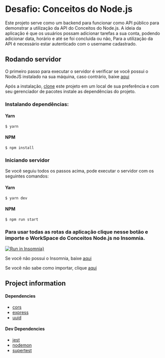 # Desafio: Conceitos do Node.js

Este projeto serve como um backend para funcionar como API público para demonstrar a utilização da API do Conceitos do Node.js. A ideia da aplicação é que os usuários possam adicionar tarefas a sua conta, podendo adicionar data, horário e até se foi concluida ou não,
Para a utilização da API é necessário estar autenticado com o username cadastrado.

## Rodando servidor

O primeiro passo para executar o servidor é verificar se você possui o NodeJS instalado na sua máquina, caso contrário, baixe <a href="https://nodejs.org/en/download/">aqui</a>

Após a instalação, <a href="https://github.com/barretot/conceitos-do-nodejs-1.git">clone</a> este projeto em um local de sua preferência e com seu gerenciador de pacotes instale as dependências do projeto.

### Instalando dependências:

#### Yarn

```
$ yarn
```

#### NPM

```
$ npm install
```

### Iniciando servidor

Se você seguiu todos os passos acima, pode executar o servidor com os seguintes comandos:

#### Yarn

```
$ yarn dev
```

#### NPM

```
$ npm run start
```

### Para usar todas as rotas da aplicação clique nesse botão e importe o WorkSpace do Conceitos Node.js no Insomnia.

[![Run in Insomnia}](https://insomnia.rest/images/run.svg)](https://insomnia.rest/run/?label=Conceitos%20Node.js&uri=https%3A%2F%2Fgist.githubusercontent.com%2Fbarretot%2Fef572cdd37bab6a86937d735b7b7f1d4%2Fraw%2Ffe3a4055a825056a1d9eedd05fd31a5adc1bd6c5%2Fgistfile1.txt)

Se você não possui o Insomnia, baixe <a href="https://insomnia.rest/download">aqui</a>

Se você não sabe como importar, clique <a href="https://support.insomnia.rest/article/172-importing-and-exporting-data">aqui</a>

## Project information

#### Dependencies

- <a href="https://www.npmjs.com/package/cors">cors</a>
- <a href="https://www.npmjs.com/package/express">express</a>
- <a href="https://www.npmjs.com/package/uuid">uuid</a>

#### Dev Dependencies

- <a href="https://www.npmjs.com/package/jest">jest</a>
- <a href="https://www.npmjs.com/package/nodemon">nodemon</a>
- <a href="https://www.npmjs.com/package/supertest">supertest</a>

